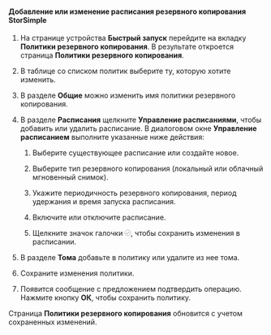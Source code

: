
#### Добавление или изменение расписания резервного копирования StorSimple

1. На странице устройства **Быстрый запуск** перейдите на вкладку **Политики резервного копирования**. В результате откроется страница **Политики резервного копирования**.

2. В таблице со списком политик выберите ту, которую хотите изменить.

3. В разделе **Общие** можно изменить имя политики резервного копирования.

4. В разделе **Расписания** щелкните **Управление расписаниями**, чтобы добавить или удалить расписание. В диалоговом окне **Управление расписанием** выполните указанные ниже действия:

    1. Выберите существующее расписание или создайте новое.

    2. Выберите тип резервного копирования (локальный или облачный мгновенный снимок).

    3. Укажите периодичность резервного копирования, период удержания и время запуска расписания.

    4. Включите или отключите расписание.

    5. Щелкните значок галочки ![значок галочки](./media/storsimple-add-modify-backup-schedule/HCS_CheckIcon-include.png), чтобы сохранить изменения в расписании.

5. В разделе **Тома** добавьте в политику или удалите из нее тома.

6. Сохраните изменения политики.

7. Появится сообщение с предложением подтвердить операцию. Нажмите кнопку **ОК**, чтобы сохранить политику.

Страница **Политики резервного копирования** обновится с учетом сохраненных изменений.
 

<!---HONumber=August15_HO6-->